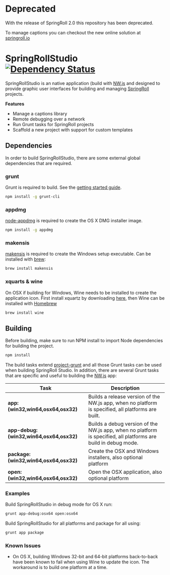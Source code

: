 # Deprecated
With the release of SpringRoll 2.0 this repository has been deprecated.

To manage captions you can checkout the new online solution at [springroll.io](http://springroll.io)

SpringRollStudio [![Dependency Status](https://david-dm.org/SpringRoll/SpringRollStudio.svg)](https://david-dm.org/SpringRoll/SpringRollStudio)
============

SpringRollStudio is an native application (build with [NW.js](http://nwjs.io/) and designed to provide graphic user interfaces for building and managing [SpringRoll](https://github.com/SpringRoll/SpringRoll) projects.

**Features**
* Manage a captions library
* Remote debugging over a network
* Run Grunt tasks for SpringRoll projects
* Scaffold a new project with support for custom templates

## Dependencies

In order to build SpringRollStudio, there are some external global dependencies that are required.

### grunt

Grunt is required to build. See the [getting started guide](http://gruntjs.com/getting-started).

```bash
npm install -g grunt-cli
```

### appdmg

[node-appdmg](https://github.com/LinusU/node-appdmg) is required to create the OS X DMG installer image.

```bash
npm install -g appdmg
```

### makensis

[makensis](http://nsis.sourceforge.net/Main_Page) is required to create the Windows setup executable. Can be installed with [brew](http://brew.sh/):

```bash
brew install makensis
```

### xquarts & wine

On OSX if building for Windows, Wine needs to be installed to create the application icon. First install xquartz by downloading [here](http://xquartz.macosforge.org/landing/), then Wine can be installed with [Homebrew](http://brew.sh/)

```bash
brew install wine
```

## Building

Before building, make sure to run NPM install to import Node dependencies for building the project.

```bash
npm install
```

The build tasks extend [project-grunt](https://github.com/CloudKidStudio/project-grunt) and all those Grunt tasks can be used when building SpringRoll Studio. In addition, there are several Grunt tasks that are specific and useful to building the [NW.js](http://nwjs.io/) app:

Task | Description
---|---
**app:(win32,win64,osx64,osx32)** | Builds a release version of the NW.js app, when no platform is specified, all platforms are built.
**app-debug:(win32,win64,osx64,osx32)** | Builds a debug version of the NW.js app, when no platform is specified, all platforms are build in debug mode.
**package:(win32,win64,osx64,osx32)** | Create the OSX and Windows installers, also optional platform
**open:(win32,win64,osx64,osx32)** | Open the OSX application, also optional platform

### Examples

Build SpringRollStudio in debug mode for OS X run:

```bash
grunt app-debug:osx64 open:osx64
```

Build SpringRollStudio for all platforms and package for all using:

```bash
grunt app package
```

### Known Issues

* On OS X,  building Windows 32-bit and 64-bit platforms back-to-back have been known to fail when using Wine to update the icon. The workaround is to build one platform at a time.
